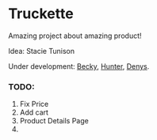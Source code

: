 # Truckette

Amazing project about amazing product!

Idea: Stacie Tunison

Under development: [Becky](https://github.com/becky-b), [Hunter](https://github.com/Hone648), [Denys](https://github.com/oggyman).

### TODO:
1. Fix Price
2. Add cart
3. Product Details Page
4.